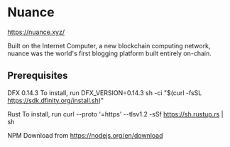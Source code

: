 # Nuance

https://nuance.xyz/

Built on the Internet Computer, a new blockchain computing network, nuance was the world's first blogging platform built entirely on-chain. 


## Prerequisites

DFX 0.14.3
To install, run DFX_VERSION=0.14.3 sh -ci "$(curl -fsSL https://sdk.dfinity.org/install.sh)"

Rust
To install, run curl --proto '=https' --tlsv1.2 -sSf https://sh.rustup.rs | sh

NPM
Download from https://nodejs.org/en/download

